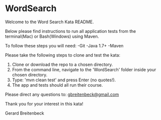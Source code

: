 # WordSearch

Welcome to the Word Search Kata README.

Below please find instructions to run all application tests from the terminal(Mac) or Bash(Windows) using Maven.

To follow these steps you will need:
-Git
-Java 1.7+
-Maven

Please take the following steps to clone and test the kata:
1. Clone or download the repo to a chosen directory.
2. From the command line, navigate to the 'WordSearch' folder inside your chosen directory.
3. Type: 'mvn clean test' and press Enter (no quotes!). 
4. The app and tests should all run their course. 

Please direct any questions to: gbreitenbeck@gmail.com

Thank you for your interest in this kata! 

Gerard Breitenbeck
